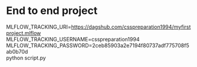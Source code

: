 # End to end project

MLFLOW_TRACKING_URI=<https://dagshub.com/csspreparation1994/myfirstproject.mlflow> \
MLFLOW_TRACKING_USERNAME=csspreparation1994 \
MLFLOW_TRACKING_PASSWORD=2ceb85903a2e7194f80737adf775708f5ab0b70d \
python script.py
